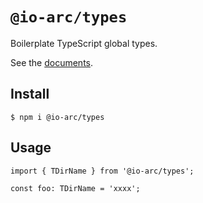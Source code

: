 # `@io-arc/types`

Boilerplate TypeScript global types.

See the [documents](https://io-arc.tech/plugins/module-types.html).

## Install

```shell
$ npm i @io-arc/types
```

## Usage

```
import { TDirName } from '@io-arc/types';

const foo: TDirName = 'xxxx';
```
